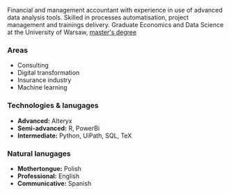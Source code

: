 Financial and management accountant with experience in use of advanced data analysis tools. 
Skilled in processes automatisation, project management and trainings delivery. 
Graduate Economics and Data Science at the University of Warsaw, [master's degree](https://github.com/damian-zamojda/Constitutional-compliance-and-FDI-in-low-income-countries.git)

 ### Areas
- Consulting
- Digital transformation
- Insurance industry
- Machine learning

### Technologies & lanugages
- **Advanced:** Alteryx
- **Semi-advanced:** R, PowerBi
- **Intermediate:** Python, UiPath, SQL, TeX

### Natural lanugages
- **Mothertongue:** Polish
- **Professional:** English
- **Communicative:** Spanish

